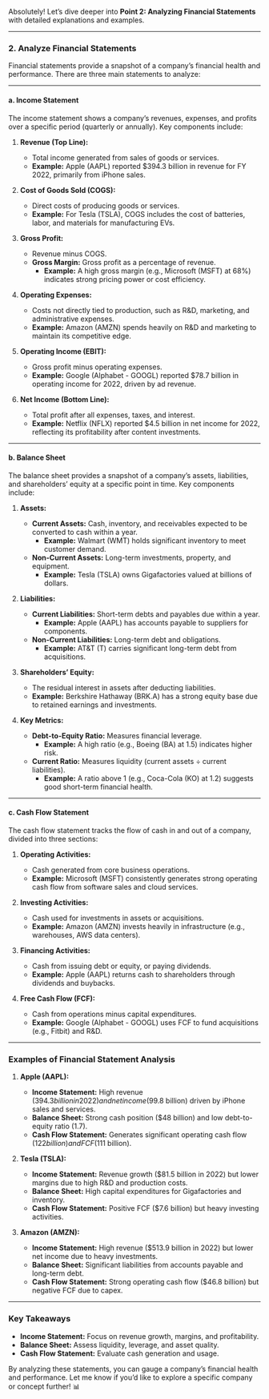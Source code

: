 Absolutely! Let’s dive deeper into **Point 2: Analyzing Financial Statements** with detailed explanations and examples.

---

### **2. Analyze Financial Statements**

Financial statements provide a snapshot of a company’s financial health and performance. There are three main statements to analyze:

---

#### **a. Income Statement**
The income statement shows a company’s revenues, expenses, and profits over a specific period (quarterly or annually). Key components include:

1. **Revenue (Top Line):**
   - Total income generated from sales of goods or services.
   - **Example:** Apple (AAPL) reported $394.3 billion in revenue for FY 2022, primarily from iPhone sales.

2. **Cost of Goods Sold (COGS):**
   - Direct costs of producing goods or services.
   - **Example:** For Tesla (TSLA), COGS includes the cost of batteries, labor, and materials for manufacturing EVs.

3. **Gross Profit:**
   - Revenue minus COGS.
   - **Gross Margin:** Gross profit as a percentage of revenue.
     - **Example:** A high gross margin (e.g., Microsoft (MSFT) at 68%) indicates strong pricing power or cost efficiency.

4. **Operating Expenses:**
   - Costs not directly tied to production, such as R&D, marketing, and administrative expenses.
   - **Example:** Amazon (AMZN) spends heavily on R&D and marketing to maintain its competitive edge.

5. **Operating Income (EBIT):**
   - Gross profit minus operating expenses.
   - **Example:** Google (Alphabet - GOOGL) reported $78.7 billion in operating income for 2022, driven by ad revenue.

6. **Net Income (Bottom Line):**
   - Total profit after all expenses, taxes, and interest.
   - **Example:** Netflix (NFLX) reported $4.5 billion in net income for 2022, reflecting its profitability after content investments.

---

#### **b. Balance Sheet**
The balance sheet provides a snapshot of a company’s assets, liabilities, and shareholders’ equity at a specific point in time. Key components include:

1. **Assets:**
   - **Current Assets:** Cash, inventory, and receivables expected to be converted to cash within a year.
     - **Example:** Walmart (WMT) holds significant inventory to meet customer demand.
   - **Non-Current Assets:** Long-term investments, property, and equipment.
     - **Example:** Tesla (TSLA) owns Gigafactories valued at billions of dollars.

2. **Liabilities:**
   - **Current Liabilities:** Short-term debts and payables due within a year.
     - **Example:** Apple (AAPL) has accounts payable to suppliers for components.
   - **Non-Current Liabilities:** Long-term debt and obligations.
     - **Example:** AT&T (T) carries significant long-term debt from acquisitions.

3. **Shareholders’ Equity:**
   - The residual interest in assets after deducting liabilities.
   - **Example:** Berkshire Hathaway (BRK.A) has a strong equity base due to retained earnings and investments.

4. **Key Metrics:**
   - **Debt-to-Equity Ratio:** Measures financial leverage.
     - **Example:** A high ratio (e.g., Boeing (BA) at 1.5) indicates higher risk.
   - **Current Ratio:** Measures liquidity (current assets ÷ current liabilities).
     - **Example:** A ratio above 1 (e.g., Coca-Cola (KO) at 1.2) suggests good short-term financial health.

---

#### **c. Cash Flow Statement**
The cash flow statement tracks the flow of cash in and out of a company, divided into three sections:

1. **Operating Activities:**
   - Cash generated from core business operations.
   - **Example:** Microsoft (MSFT) consistently generates strong operating cash flow from software sales and cloud services.

2. **Investing Activities:**
   - Cash used for investments in assets or acquisitions.
   - **Example:** Amazon (AMZN) invests heavily in infrastructure (e.g., warehouses, AWS data centers).

3. **Financing Activities:**
   - Cash from issuing debt or equity, or paying dividends.
   - **Example:** Apple (AAPL) returns cash to shareholders through dividends and buybacks.

4. **Free Cash Flow (FCF):**
   - Cash from operations minus capital expenditures.
   - **Example:** Google (Alphabet - GOOGL) uses FCF to fund acquisitions (e.g., Fitbit) and R&D.

---

### **Examples of Financial Statement Analysis**

1. **Apple (AAPL):**
   - **Income Statement:** High revenue ($394.3 billion in 2022) and net income ($99.8 billion) driven by iPhone sales and services.
   - **Balance Sheet:** Strong cash position ($48 billion) and low debt-to-equity ratio (1.7).
   - **Cash Flow Statement:** Generates significant operating cash flow ($122 billion) and FCF ($111 billion).

2. **Tesla (TSLA):**
   - **Income Statement:** Revenue growth ($81.5 billion in 2022) but lower margins due to high R&D and production costs.
   - **Balance Sheet:** High capital expenditures for Gigafactories and inventory.
   - **Cash Flow Statement:** Positive FCF ($7.6 billion) but heavy investing activities.

3. **Amazon (AMZN):**
   - **Income Statement:** High revenue ($513.9 billion in 2022) but lower net income due to heavy investments.
   - **Balance Sheet:** Significant liabilities from accounts payable and long-term debt.
   - **Cash Flow Statement:** Strong operating cash flow ($46.8 billion) but negative FCF due to capex.

---

### **Key Takeaways**
- **Income Statement:** Focus on revenue growth, margins, and profitability.
- **Balance Sheet:** Assess liquidity, leverage, and asset quality.
- **Cash Flow Statement:** Evaluate cash generation and usage.

By analyzing these statements, you can gauge a company’s financial health and performance. Let me know if you’d like to explore a specific company or concept further! 📊